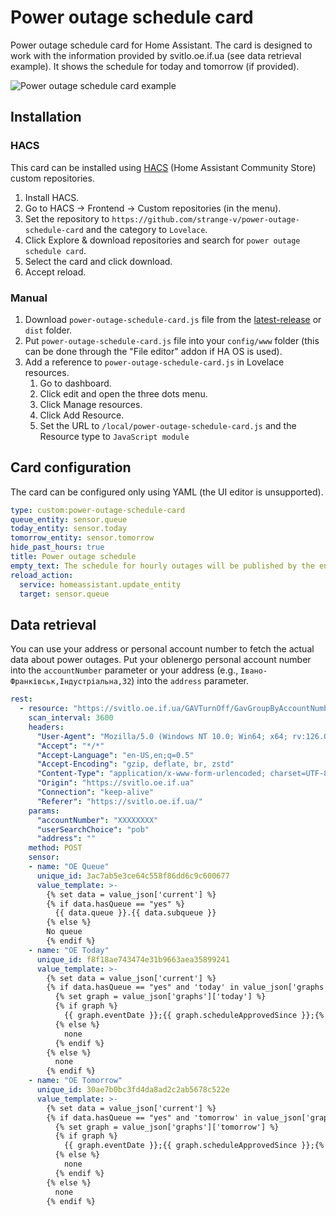 # Power outage schedule card

Power outage schedule card for Home Assistant. The card is designed to work with the information provided by svitlo.oe.if.ua (see data retrieval example). It shows the schedule for today and tomorrow (if provided).

![Power outage schedule card example](/images/POS.gif)

## Installation
### HACS
This card can be installed using [HACS](https://hacs.xyz/) (Home Assistant Community Store) custom repositories.
1. Install HACS.
1. Go to HACS -> Frontend -> Custom repositories (in the menu).
1. Set the repository to `https://github.com/strange-v/power-outage-schedule-card` and the category to `Lovelace`.
1. Click Explore & download repositories and search for `power outage schedule card`.
1. Select the card and click download.
1. Accept reload.

### Manual
1. Download `power-outage-schedule-card.js` file from the [latest-release](https://github.com/strange-v/power-outage-schedule-card/releases/latest) or `dist` folder.
1. Put `power-outage-schedule-card.js` file into your `config/www` folder (this can be done through the "File editor" addon if HA OS is used).
1. Add a reference to `power-outage-schedule-card.js` in Lovelace resources.
   1. Go to dashboard.
   2. Click edit and open the three dots menu.
   3. Click Manage resources.
   4. Click Add Resource.
   5. Set the URL to `/local/power-outage-schedule-card.js` and the Resource type to `JavaScript module`

## Card configuration
The card can be configured only using YAML (the UI editor is unsupported).
```yaml
type: custom:power-outage-schedule-card
queue_entity: sensor.queue
today_entity: sensor.today
tomorrow_entity: sensor.tomorrow
hide_past_hours: true
title: Power outage schedule
empty_text: The schedule for hourly outages will be published by the end of the day.
reload_action:
  service: homeassistant.update_entity
  target: sensor.queue
```

## Data retrieval
You can use your address or personal account number to fetch the actual data about power outages.
Put your oblenergo personal account number into the `accountNumber` parameter or your address (e.g., `Івано-Франківськ,Індустріальна,32`) into the `address` parameter.
```yaml
rest:
  - resource: "https://svitlo.oe.if.ua/GAVTurnOff/GavGroupByAccountNumber"
    scan_interval: 3600
    headers:
      "User-Agent": "Mozilla/5.0 (Windows NT 10.0; Win64; x64; rv:126.0) Gecko/20100101 Firefox/126.0"
      "Accept": "*/*"
      "Accept-Language": "en-US,en;q=0.5"
      "Accept-Encoding": "gzip, deflate, br, zstd"
      "Content-Type": "application/x-www-form-urlencoded; charset=UTF-8"
      "Origin": "https://svitlo.oe.if.ua"
      "Connection": "keep-alive"
      "Referer": "https://svitlo.oe.if.ua/"
    params:
      "accountNumber": "XXXXXXXX"
      "userSearchChoice": "pob"
      "address": ""
    method: POST
    sensor:
    - name: "OE Queue"
      unique_id: 3ac7ab5e3ce64c558f86dd6c9c600677
      value_template: >-
        {% set data = value_json['current'] %}
        {% if data.hasQueue == "yes" %}
          {{ data.queue }}.{{ data.subqueue }}
        {% else %}
        No queue
        {% endif %}
    - name: "OE Today"
      unique_id: f8f18ae743474e31b9663aea35899241
      value_template: >-
        {% set data = value_json['current'] %}
        {% if data.hasQueue == "yes" and 'today' in value_json['graphs'] %}
          {% set graph = value_json['graphs']['today'] %}
          {% if graph %}
            {{ graph.eventDate }};{{ graph.scheduleApprovedSince }};{% for hour in graph.hoursList %}{{ (hour.periodLimitValue | int) - 1 }}:{{ hour.electricity }};{% endfor %}
          {% else %}
            none
          {% endif %}
        {% else %}
          none
        {% endif %}
    - name: "OE Tomorrow"
      unique_id: 30ae7b0bc3fd4da8ad2c2ab5678c522e
      value_template: >-
        {% set data = value_json['current'] %}
        {% if data.hasQueue == "yes" and 'tomorrow' in value_json['graphs'] %}
          {% set graph = value_json['graphs']['tomorrow'] %}
          {% if graph %}
            {{ graph.eventDate }};{{ graph.scheduleApprovedSince }};{% for hour in graph.hoursList %}{{ (hour.periodLimitValue | int) - 1 }}:{{ hour.electricity }};{% endfor %}
          {% else %}
            none
          {% endif %}
        {% else %}
          none
        {% endif %}
```

